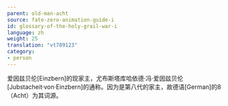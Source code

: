 ```yaml
---
parent: old-man-acht
source: fate-zero-animation-guide-i
id: glossary-of-the-holy-grail-war-i
language: zh
weight: 25
translation: "vt789123"
category:
- person
---
```


爱因兹贝伦[Einzbern]的现家主，尤布斯塔库哈依德·冯·爱因兹贝伦[Jubstacheit·von·Einzbern]的通称。因为是第八代的家主，故德语[German]的8（Acht）为其词源。
